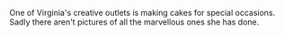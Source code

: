 One of Virginia's creative outlets is making cakes for special occasions.
Sadly there aren't pictures of all the marvellous ones she has done.
